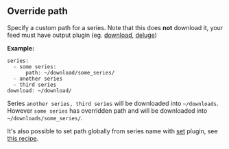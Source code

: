 ## Override path
Specify a custom path for a series. Note that this does **not** download it, your feed must have output plugin (eg. [download](/Plugins/download), [deluge](/Plugins/deluge))

**Example:**

```
series:
  - some series:
      path: ~/download/some_series/
  - another series
  - third series
download: ~/download/
```

Series `another series, third series` will be downloaded into `~/downloads`. However `some series` has overridden path and will be downloaded into `~/downloads/some_series/`.

It's also possible to set path globally from series name with [set](/Plugins/set) plugin, see [this recipe](/Cookbook/SetPath).